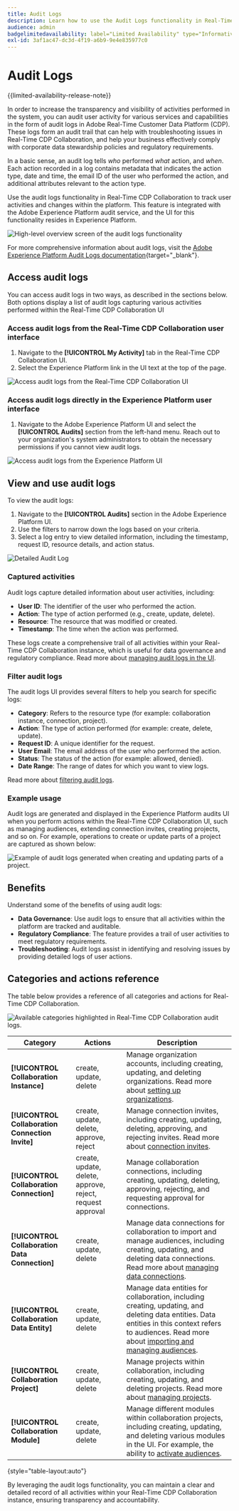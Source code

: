 ```yaml
---
title: Audit Logs
description: Learn how to use the Audit Logs functionality in Real-Time CDP Collaboration to track user activities and changes.
audience: admin
badgelimitedavailability: label="Limited Availability" type="Informative" url="https://helpx.adobe.com/legal/product-descriptions/real-time-customer-data-platform-collaboration.html newtab=true"
exl-id: 3af1ac47-dc3d-4f19-a6b9-9e4e835977c0
---
```

# Audit Logs

{{limited-availability-release-note}}

In order to increase the transparency and visibility of activities performed in the system, you can audit user activity for various services and capabilities in the form of audit logs in Adobe Real-Time Customer Data Platform (CDP). These logs form an audit trail that can help with troubleshooting issues in Real-Time CDP Collaboration, and help your business effectively comply with corporate data stewardship policies and regulatory requirements.

In a basic sense, an audit log tells *who* performed *what* action, and *when*. Each action recorded in a log contains metadata that indicates the action type, date and time, the email ID of the user who performed the action, and additional attributes relevant to the action type.

Use the audit logs functionality in Real-Time CDP Collaboration to track user activities and changes within the platform. This feature is integrated with the Adobe Experience Platform audit service, and the UI for this functionality resides in Experience Platform.

![High-level overview screen of the audit logs functionality](/help/assets/setup/audit-logs/audit-logs-overview.png)

For more comprehensive information about audit logs, visit the [Adobe Experience Platform Audit Logs documentation](https://experienceleague.adobe.com/en/docs/experience-platform/landing/governance-privacy-security/audit-logs/overview){target="_blank"}.

## Access audit logs

You can access audit logs in two ways, as described in the sections below. Both options display a list of audit logs capturing various activities performed within the Real-Time CDP Collaboration UI

### Access audit logs from the Real-Time CDP Collaboration user interface

1. Navigate to the **[!UICONTROL My Activity]** tab in the Real-Time CDP Collaboration UI.
2. Select the Experience Platform link in the UI text at the top of the page.

![Access audit logs from the Real-Time CDP Collaboration UI](/help/assets/setup/audit-logs/access-from-collaboration-ui.png)

### Access audit logs directly in the Experience Platform user interface

1. Navigate to the Adobe Experience Platform UI and select the **[!UICONTROL Audits]** section from the left-hand menu. Reach out to your organization's system administrators to obtain the necessary permissions if you cannot view audit logs.

![Access audit logs from the Experience Platform UI](/help/assets/setup/audit-logs/access-from-experience-platform-ui.png)

## View and use audit logs

To view the audit logs:

1. Navigate to the **[!UICONTROL Audits]** section in the Adobe Experience Platform UI.
2. Use the filters to narrow down the logs based on your criteria.
3. Select a log entry to view detailed information, including the timestamp, request ID, resource details, and action status.

![Detailed Audit Log](/help/assets/setup/audit-logs/filters-and-detailed-view.png)

### Captured activities

Audit logs capture detailed information about user activities, including:

* **User ID**: The identifier of the user who performed the action.
* **Action**: The type of action performed (e.g., create, update, delete).
* **Resource**: The resource that was modified or created.
* **Timestamp**: The time when the action was performed.

These logs create a comprehensive trail of all activities within your Real-Time CDP Collaboration instance, which is useful for data governance and regulatory compliance. Read more about [managing audit logs in the UI](https://experienceleague.adobe.com/en/docs/experience-platform/landing/governance-privacy-security/audit-logs/overview#managing-audit-logs-in-the-ui).

### Filter audit logs

The audit logs UI provides several filters to help you search for specific logs:

* **Category**: Refers to the resource type (for example: collaboration instance, connection, project).
* **Action**: The type of action performed (for example: create, delete, update).
* **Request ID**: A unique identifier for the request.
* **User Email**: The email address of the user who performed the action.
* **Status**: The status of the action (for example: allowed, denied).
* **Date Range**: The range of dates for which you want to view logs.

Read more about [filtering audit logs](https://experienceleague.adobe.com/en/docs/experience-platform/landing/governance-privacy-security/audit-logs/overview#filter-audit-logs).

### Example usage

Audit logs are generated and displayed in the Experience Platform audits UI when you perform actions within the Real-Time CDP Collaboration UI, such as managing audiences, extending connection invites, creating projects, and so on. For example, operations to create or update parts of a project are captured as shown below:

![Example of audit logs generated when creating and updating parts of a project.](/help/assets/setup/audit-logs/create-project-audits.png)

## Benefits

Understand some of the benefits of using audit logs:

* **Data Governance**: Use audit logs to ensure that all activities within the platform are tracked and auditable.
* **Regulatory Compliance**: The feature provides a trail of user activities to meet regulatory requirements.
* **Troubleshooting**: Audit logs assist in identifying and resolving issues by providing detailed logs of user actions.

## Categories and actions reference

The table below provides a reference of all categories and actions for Real-Time CDP Collaboration.

![Available categories highlighted in Real-Time CDP Collaboration audit logs.](/help/assets/setup/audit-logs/available-categories.png)

| Category                      | Actions                                  | Description |
|-------------------------------|------------------------------------------|-------------|
| **[!UICONTROL Collaboration Instance]**        | create, update, delete                   | Manage organization accounts, including creating, updating, and deleting organizations. Read more about [setting up organizations](/help/guide/setup/onboard-organization.md). |
| **[!UICONTROL Collaboration Connection Invite]** | create, update, delete, approve, reject | Manage connection invites, including creating, updating, deleting, approving, and rejecting invites. Read more about [connection invites](/help/guide/connect/establishing-connections.md). |
| **[!UICONTROL Collaboration Connection]**      | create, update, delete, approve, reject, request approval | Manage collaboration connections, including creating, updating, deleting, approving, rejecting, and requesting approval for connections. |
| **[!UICONTROL Collaboration Data Connection]** | create, update, delete                   | Manage data connections for collaboration to import and manage audiences, including creating, updating, and deleting data connections. Read more about [managing data connections](/help/guide/setup/manage-data-connection.md). |
| **[!UICONTROL Collaboration Data Entity]**     | create, update, delete                   | Manage data entities for collaboration, including creating, updating, and deleting data entities. Data entities in this context refers to audiences. Read more about [importing and managing audiences](/help/guide/setup/onboard-audiences.md). |
| **[!UICONTROL Collaboration Project]**         | create, update, delete                   | Manage projects within collaboration, including creating, updating, and deleting projects. Read more about [managing projects](/help/guide/collaborate/manage-projects.md). |
| **[!UICONTROL Collaboration Module]**          | create, update, delete                   | Manage different modules within collaboration projects, including creating, updating, and deleting various modules in the UI. For example, the ability to [activate audiences](/help/guide/collaborate/activate.md). |

{style="table-layout:auto"}

By leveraging the audit logs functionality, you can maintain a clear and detailed record of all activities within your Real-Time CDP Collaboration instance, ensuring transparency and accountability.
